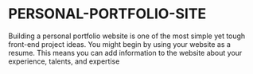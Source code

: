 # PERSONAL-PORTFOLIO-SITE
Building a personal portfolio website is one of the most
simple yet tough front-end project ideas. You might
begin by using your website as a resume. This means
you can add information to the website about your
experience, talents, and expertise
